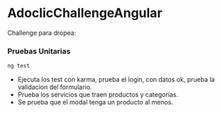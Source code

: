 # AdoclicChallengeAngular

Challenge para dropea:

### Pruebas Unitarias

```bash
ng test
```

- Ejecuta los test con karma, prueba el login, con datos ok, prueba la validacion del formulario.
- Prueba los servicios que traen productos y categorias.
- Se prueba que el modal tenga un producto al menos.